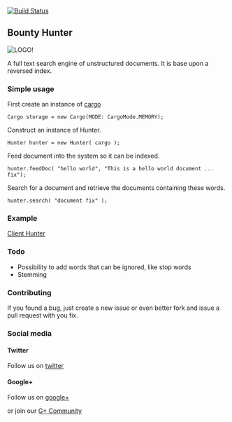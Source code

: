 [![Build Status](https://drone.io/github.com/ForceUniverse/bountyhunter/status.png)](https://drone.io/github.com/ForceUniverse/bountyhunter/latest)

## Bounty Hunter ##

![LOGO!](https://raw.github.com/ForceUniverse/bountyhunter/master/resources/bounty_logo.png)

A full text search engine of unstructured documents. It is base upon a reversed index.

### Simple usage ###

First create an instance of [cargo](http://pub.dartlang.org/packages/cargo)

	Cargo storage = new Cargo(MODE: CargoMode.MEMORY);

Construct an instance of Hunter.

	Hunter hunter = new Hunter( cargo );

Feed document into the system so it can be indexed.

	hunter.feedDoc( "hello world", "This is a hello world document ... fix");

Search for a document and retrieve the documents containing these words.

	hunter.search( "document fix" );
	
### Example ###

[Client Hunter](http://forceuniverse.github.io/bountyhunter/)

### Todo ###

- Possibility to add words that can be ignored, like stop words
- Stemming

### Contributing ###
 
If you found a bug, just create a new issue or even better fork and issue a
pull request with you fix.

### Social media ###

#### Twitter ####

Follow us on [twitter](https://twitter.com/usethedartforce)

#### Google+ ####

Follow us on [google+](https://plus.google.com/111406188246677273707)

or join our [G+ Community](https://plus.google.com/u/0/communities/109050716913955926616) 
